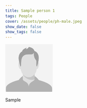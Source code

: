 ```yaml
---
title: Sample person 1
tags: People
cover: /assets/people/ph-male.jpeg
show_date: false
show_tags: false
---
```


<img src="/assets/people/ph-male.jpeg" alt="profile photo of Chen Jinsong" width="30%"/>

Sample

<!--more-->